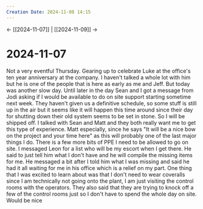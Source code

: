 ```yaml
---
Creation Date: 2024-11-08 14:15
---
```


<- [[2024-11-07]] | [[2024-11-09]]  ->

# 2024-11-07
Not a very eventful Thursday. Gearing up to celebrate Luke at the office's ten year anniversary at the company. I haven't talked a whole lot with him but he is one of the people that is here as early as me and Jeff. But today was another slow day. Until later in the day Sean and I got a message from Jodi asking if I would be available to do on site support starting sometime next week. They haven't given us a definitive schedule, so some stuff is still up in the air but it seems like it will happen this time around since their day for shutting down their old system seems to be set in stone. So I will be shipped off. I talked with Sean and Matt and they both really want me to get this type of experience. Matt especially, since he says "It will be a nice bow on the project and your time here" as this will probably one of the last major things I do. There is a few more bits of PPE I need to be allowed to go on site. I messaged Leon for a list who will be my escort when I get there. He said to just tell him what I don't have and he will compile the missing items for me. He messaged a bit after I told him what I was missing and said he had it all waiting for me in his office which is a relief on my part. One thing that I was excited to learn about was that I don't need to wear coveralls since I am technically not going onto the plant, I am just visiting the control rooms with the operators. They also said that they are trying to knock off a few of the control rooms just so I don't have to spend the whole day on site. Would be nice 